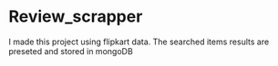 # Review_scrapper
I made this project using flipkart data.
The searched items results are preseted and stored in mongoDB
